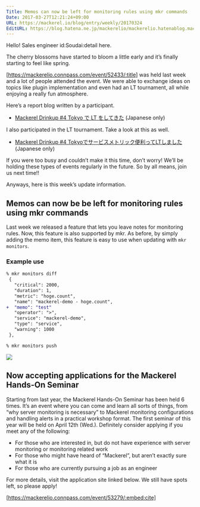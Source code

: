 ```yaml
---
Title: Memos can now be left for monitoring rules using mkr commands
Date: 2017-03-27T12:21:24+09:00
URL: https://mackerel.io/blog/entry/weekly/20170324
EditURL: https://blog.hatena.ne.jp/mackerelio/mackerelio.hatenablog.mackerel.io/atom/entry/10328749687231247643
---
```


Hello! Sales engineer id:Soudai:detail here.

The cherry blossoms have started to bloom a little early and it’s finally starting to feel like spring.

[https://mackerelio.connpass.com/event/52433/:title] was held last week and a lot of people attended the event. We were able to exchange ideas on topics like plugin implementation and even had an LT tournament, all while enjoying a really fun atmosphere. 

Here’s a report blog written by a participant.

- [Mackerel Drinkup #4 Tokyo で LT をしてきた](http://blog.holidayworking.org/entry/2017/03/23/Mackerel_Drinkup_%234_Tokyo_%E3%81%A7_LT_%E3%82%92%E3%81%97%E3%81%A6%E3%81%8D%E3%81%9F) (Japanese only)

I also participated in the LT tournament. Take a look at this as well.

- [Mackerel Drinkup #4 Tokyoでサービスメトリック便利ってLTしました](http://soudai.hatenablog.com/entry/2017/03/23/214004) (Japanese only)

If you were too busy and couldn’t make it this time, don’t worry! We’ll be holding these types of events regularly in the future. So by all means, join us next time!!

Anyways, here is this week’s update information.

## Memos can now be be left for monitoring rules using mkr commands 

Last week we released a feature that lets you leave notes for monitoring rules. Now, this feature is also supported by mkr. As before, by simply adding the memo item, this feature is easy to use when updating with `mkr monitors`.

### Example use

```diff
% mkr monitors diff
 {
   "critical": 2000,
   "duration": 1,
   "metric": "hoge.count",
   "name": "mackerel-demo - hoge.count",
+  "memo": "test"
   "operator": ">",
   "service": "mackerel-demo",
   "type": "service",
   "warning": 1000
 },

% mkr monitors push

```

![](https://cdn-ak.f.st-hatena.com/images/fotolife/a/andyyk/20170327/20170327113727.png)


## Now accepting applications for the Mackerel Hands-On Seminar 

Starting from last year, the Mackerel Hands-On Seminar has been held 6 times. It’s an event where you can come and learn all sorts of things, from “why server monitoring is necessary” to Mackerel monitoring configurations and handling alerts in a practical workshop format. The first seminar of this year will be held on April 12th (Wed.). Definitely consider applying if you meet any of the following:

- For those who are interested in, but do not have experience with server monitoring or monitoring related work 
- For those who might have heard of “Mackerel”, but aren’t exactly sure what it is 
- For those who are currently pursuing a job as an engineer

For more details, visit the application site linked below. We still have spots left, so please apply!

[https://mackerelio.connpass.com/event/53279/:embed:cite]
